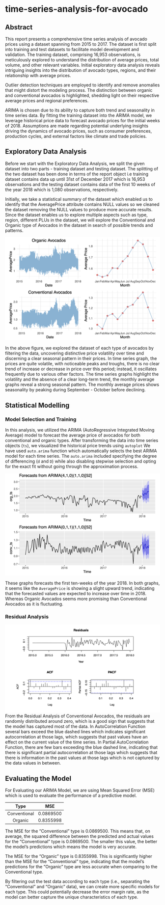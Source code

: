 # time-series-analysis-for-avocado

## Abstract

This report presents a comprehensive time series analysis of avocado prices using a dataset spanning from 2015 to 2017. The dataset is first split into training and test datasets to facilitate model development and validation. The training dataset, comprising 16,953 observations, is meticulously explored to understand the distribution of average prices, total volume, and other relevant variables. Initial exploratory data analysis reveals intriguing insights into the distribution of avocado types, regions, and their relationship with average prices.


Outlier detection techniques are employed to identify and remove anomalies that might distort the modeling process. The distinction between organic and conventional avocados is highlighted, shedding light on their respective average prices and regional preferences.

ARIMA is chosen due to its ability to capture both trend and seasonality in time series data. By fitting the training dataset into the ARIMA model, we leverage historical price data to forecast avocado prices for the initial weeks of 2018. Assumptions are made regarding potential underlying insights driving the dynamics of avocado prices, such as consumer preferences, production cycles, and external factors like climate and trade policies.

## Exploratory Data Analysis

Before we start with the Exploratory Data Analysis, we split the given dataset into two parts - training dataset and testing dataset. The splitting of the two dataset has been done in terms of the report object i.e training dataset contains data up until 31st of December 2017 which is 16,953 observations and the testing dataset contains data of the first 10 weeks of the year 2018 which is 1,080 observations, respectively.

Initially, we take a statistical summary of the dataset which enabled us to identify that the AveragePrice attribute contains NULL values so we cleaned the dataset removing the NULL values to produce more accurate results. Since the dataset enables us to explore multiple aspects such as type, region, different PLUs in the dataset, we will explore the Conventional and Organic type of Avocados in the dataset in search of possible trends and patterns.

![Alt text](plots/plot1.png)

In the above figure, we explored the dataset of each type of avocados by filtering the data, uncovering distinctive price volatility over time and discerning a clear seasonal pattern in their prices. In time series graph, the prices are quite volatile, with noticeable peaks and troughs, there is no clear trend of increase or decrease in price over this period; instead, it oscillates frequently due to various other factors.  The time series graphs highlight the volatility and the absence of a clear long-term trend, the monthly average graphs reveal a strong seasonal pattern. The monthly average prices shows seasonality by peaking during September - October before declining. 


## Statistical Modelling

### Model Selection and Training
In this analysis, we utilized the ARIMA (AutoRegressive Integrated Moving Average) model to forecast the average price of avocados for both conventional and organic types. After transforming the data into time series objects (`ts`), we visualized the historical price trends using `autoplot`
We have used `auto.arima` function which automatically selects the best ARIMA model for each time series. The `auto.arima` included specifying the degree of differencing (`d` and `D`) while also disabling stepwise selection and opting for the exact fit without going through the approximation process.

![Alt text](plots/plot2.png)

These graphs forecasts the first ten-weeks of the year 2018. In both graphs, it seems like the `AveragePrice` is showing a slight upward trend, indicating that the forecasted values are expected to increase over time in 2018. Whereas Organic Avocados seems more promising than Conventional Avocados as it is fluctuating.

### Residual Analysis
![Alt text](plots/plot3.png)
From the Residual Analysis of Conventional Avocados, the residuals are randomly distributed around zero, which is a good sign that suggests that the model has captured most of the data. In AutoCorrelation Function several bars exceed the blue dashed lines which indicates significant autocorrelation at those lags, which suggests that past values have an effect on the current value of the time series. In Partial AutoCorrelation Function, there are few bars exceeding the blue dashed line, indicating that there is significant partial autocorrelation at those lags which suggests that there is information in the past values at those lags which is not captured by the data values in between.

## Evaluating the Model
For Evaluating our ARIMA Model, we are using Mean Squared Error (MSE) which is used to evaluate the performance of a predictive model. 

| Type         | MSE |
|:------------:|:-----:|
| Conventional |  0.0869500|
| Organic |  0.8355998 |


The MSE for the “Conventional” type is 0.0869500. This means that, on average, the squared difference between the predicted and actual values for the “Conventional” type is 0.0869500. The smaller this value, the better the model’s predictions which means the model is very accurate.

The MSE for the “Organic” type is 0.8355998. This is significantly higher than the MSE for the “Conventional” type, indicating that the model’s predictions for the “Organic” type are less accurate when comparing to the Conventional type.

By filtering out the test data according to each type (i.e., separating the “Conventional” and “Organic” data), we can create more specific models for each type. This could potentially decrease the error margin rate, as the model can better capture the unique characteristics of each type.